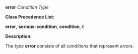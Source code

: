 **error** *Condition Type* 



**Class Precedence List:** 



**error**, **serious-condition**, **condition**, **t** 



**Description:** 



The *type* **error** consists of all *conditions* that represent *errors*. 



